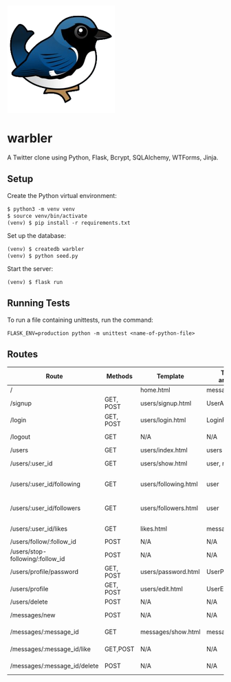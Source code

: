 ![Warbler logo](https://github.com/vanvemden/warbler/blob/master/static/images/warbler-logo.png)

# warbler

A Twitter clone using Python, Flask, Bcrypt, SQLAlchemy, WTForms, Jinja.

## Setup

Create the Python virtual environment:

```
$ python3 -m venv venv
$ source venv/bin/activate
(venv) $ pip install -r requirements.txt
```

Set up the database:

```
(venv) $ createdb warbler
(venv) $ python seed.py
```

Start the server:

```
(venv) $ flask run
```

## Running Tests

To run a file containing unittests, run the command:

```
FLASK_ENV=production python -m unittest <name-of-python-file>
```

## Routes

| Route                            | Methods   | Template             | Template arguments | Description           |
| -------------------------------- | --------- | -------------------- | ------------------ | --------------------- |
| /                                |           | home.html            | messages, likes    | Home page             |
| /signup                          | GET, POST | users/signup.html    | UserAddForm        | Handle user signup    |
| /login                           | GET, POST | users/login.html     | LoginForm          | Handle user login     |
| /logout                          | GET       | N/A                  | N/A                | Handle user logout    |
| /users                           | GET       | users/index.html     | users              | List users            |
| /users/:user_id                  | GET       | users/show.html      | user, messages     | Show user profile     |
| /users/:user_id/following        | GET       | users/following.html | user               | List who user follows |
| /users/:user_id/followers        | GET       | users/followers.html | user               | List who follows user |
| /users/:user_id/likes            | GET       | likes.html           | messages, user     | List user likes       |
| /users/follow/:follow_id         | POST      | N/A                  | N/A                | Follow user           |
| /users/stop-following/:follow_id | POST      | N/A                  | N/A                | Unfollow user         |
| /users/profile/password          | GET, POST | users/password.html  | UserPasswordForm   | Change password       |
| /users/profile                   | GET, POST | users/edit.html      | UserEditForm       | Edit user profile     |
| /users/delete                    | POST      | N/A                  | N/A                | Delete user           |
| /messages/new                    | POST      | N/A                  | N/A                | Add message           |
| /messages/:message_id            | GET       | messages/show.html   | message            | Show message          |
| /messages/:message_id/like       | GET,POST  | N/A                  | N/A                | Like/unlike message   |
| /messages/:message_id/delete     | POST      | N/A                  | N/A                | Delete message        |
